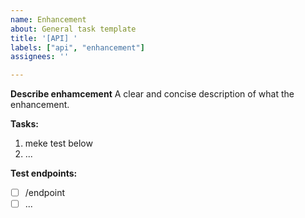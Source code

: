 ```yaml
---
name: Enhancement
about: General task template
title: '[API] '
labels: ["api", "enhancement"]
assignees: ''

---
```


**Describe enhamcement**
A clear and concise description of what the enhancement.

**Tasks:**

1. meke test below
2. ...

**Test endpoints:**

- [ ] /endpoint
- [ ] ...
